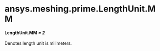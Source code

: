 # ansys.meshing.prime.LengthUnit.MM



#### LengthUnit.MM *= 2*

Denotes length unit is milimeters.

<!-- !! processed by numpydoc !! -->
